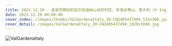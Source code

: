 ```yaml
---
title: 2023.12.20 - 圣诞节期间的瓦尔加迪纳山谷的村庄，多洛米蒂山，意大利 (© Ingus Kruklitis/Getty Images)
date: 2023.12.20 00:00:00
cover_index: /images/thumbs/ValGardenaItaly_ZH-CN2405437494_533x300.jpg
cover_detail: /images/ValGardenaItaly_ZH-CN2405437494_1920x1080.jpg
---
```


![ValGardenaItaly](/images/ValGardenaItaly_ZH-CN2405437494_1920x1080.jpg)
